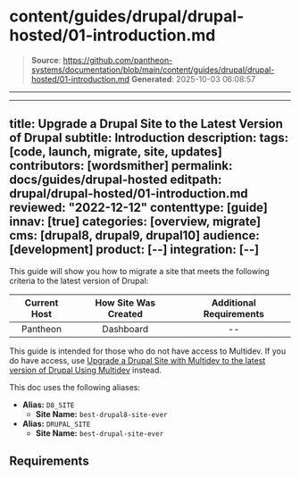 # content/guides/drupal/drupal-hosted/01-introduction.md

> **Source**: https://github.com/pantheon-systems/documentation/blob/main/content/guides/drupal/drupal-hosted/01-introduction.md
> **Generated**: 2025-10-03 06:08:57

---

---
title: Upgrade a Drupal Site to the Latest Version of Drupal
subtitle: Introduction
description:
tags: [code, launch, migrate, site, updates]
contributors: [wordsmither]
permalink: docs/guides/drupal-hosted
editpath: drupal/drupal-hosted/01-introduction.md
reviewed: "2022-12-12"
contenttype: [guide]
innav: [true]
categories: [overview, migrate]
cms: [drupal8, drupal9, drupal10]
audience: [development]
product: [--]
integration: [--]
---

This guide will show you how to migrate a site that meets the following criteria to the latest version of Drupal:

| Current Host | How Site Was Created <Popover title="Site Creation" content="What is the method you used to create the site?" /> | Additional Requirements <Popover title="Additional Requirements" content="Any other features that must be in place, or that are desired." /> |
| :-------------------------------------------: | :------------------------------------------------------------------------------------------------------------------------------------------: | :----------------------------------------------------------------------------------------------------------------------------------------------------------------------------------------: |
|                   Pantheon                    |                                                                  Dashboard                                                                   |                                                                                             --                                                                                             |

<Alert title="Note" type="info" >

This guide is intended for those who do not have access to Multidev. If you do have access, use [Upgrade a Drupal Site with Multidev to the latest version of Drupal Using Multidev](/guides/drupal-hosted-md) instead.

</Alert>

<Partial file="drupal/see-landing.md" />

<Partial file="drupal/commit-history.md" />

This doc uses the following aliases:

- **Alias:** `D8_SITE`
  - **Site Name:** `best-drupal8-site-ever`
- **Alias:** `DRUPAL_SITE`
  - **Site Name:** `best-drupal-site-ever`

## Requirements

<Partial file="drupal/upgrade-site-requirements-new.md" />
